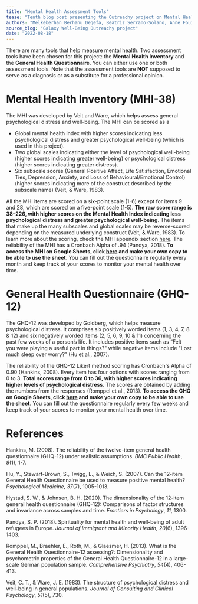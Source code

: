 ```yaml
---
title: "Mental Health Assessment Tools"
tease: "Tenth blog post presenting the Outreachy project on Mental Health"
authors: "Melkeberhan Berhanu Degefa, Beatriz Serrano-Solano, Anne Fouilloux"
source_blog: "Galaxy Well-Being Outreachy project"
date: "2022-08-18"
---
```


There are many tools that help measure mental health. Two assessment tools have been chosen for this project: the **Mental Health Inventory** and the **General Health Questionnaire**. You can either use one or both assessment tools. Note that the assessment tools are **NOT** supposed to serve as a diagnosis or as a substitute for a professional opinion.

# Mental Health Inventory (MHI-38)

The MHI was developed by Veit and Ware, which helps assess general psychological distress and well-being. The MHI can be scored as a 

* Global mental health index with higher scores indicating less psychological distress and greater psychological well-being (which is used in this project).
* Two global scales indicating either the level of psychological well-being (higher scores indicating greater well-being) or psychological distress (higher scores indicating greater distress).
* Six subscale scores (General Positive Affect, Life Satisfaction, Emotional Ties, Depression, Anxiety, and Loss of Behavioural/Emotional Control) (higher scores indicating more of the construct described by the subscale name) (Veit, & Ware, 1983).

All the MHI items are scored on a six-point scale (1-6) except for items 9 and 28, which are scored on a five-point scale (1-5). **The raw score range is 38–226, with higher scores on the Mental Health Index indicating less psychological distress and greater psychological well-being**. The items that make up the many subscales and global scales may be reverse-scored depending on the measured underlying construct (Veit, & Ware, 1983). To learn more about the scoring, check the MHI appendix section [here](https://www.amhocn.org/sites/default/files/publication_files/nocc_clinician_and_self-report_measures_overview_v2.1_20210913_1.pdf). The reliability of the MHI has a Cronbach Alpha of .94 (Pandya, 2018). **To access the MHI on Google Sheets, click [here](https://docs.google.com/spreadsheets/d/1VDdqG_3U0qqQpgDa6wTkka-WoxsEBa15oFWgfN_CIQY/edit?usp=sharing) and make your own copy to be able to use the sheet**. You can fill out the questionnaire regularly every month and keep track of your scores to monitor your mental health over time.

# General Health Questionnaire (GHQ-12)

The GHQ-12 was developed by Goldberg, which helps measure psychological distress. It comprises six positively worded items (1, 3, 4, 7, 8 & 12) and six negatively worded items (2, 5, 6, 9, 10 & 11) concerning the past few weeks of a person’s life. It includes positive items such as “Felt you were playing a useful part in things?" while negative items include "Lost much sleep over worry?” (Hu et al., 2007). 

The reliability of the GHQ-12 Likert method scoring has Cronbach's Alpha of 0.90 (Hankins, 2008). Every item has four options with scores ranging from 0 to 3. **Total scores range from 0 to 36, with higher scores indicating higher levels of psychological distress**. The scores are obtained by adding the numbers from the responses (Romppel et al., 2013). **To access the GHQ on Google Sheets, click [here](https://docs.google.com/spreadsheets/d/1Kk5_L1Ca3KGhVwWxQ17wUxVqZRg8BiFEW-SveVOe3Sk/edit?usp=sharing) and make your own copy to be able to use the sheet**. You can fill out the questionnaire regularly every few weeks and keep track of your scores to monitor your mental health over time.

# References

Hankins, M. (2008). The reliability of the twelve-item general health questionnaire (GHQ-12) under realistic assumptions. *BMC Public Health*, *8*(1), 1-7.

Hu, Y., Stewart-Brown, S., Twigg, L., & Weich, S. (2007). Can the 12-item General Health Questionnaire be used to measure positive mental health? *Psychological Medicine*, *37*(7), 1005-1013.

Hystad, S. W., & Johnsen, B. H. (2020). The dimensionality of the 12-item general health questionnaire (GHQ-12): Comparisons of factor structures and invariance across samples and time. *Frontiers in Psychology*, *11*, 1300.

Pandya, S. P. (2018). Spirituality for mental health and well-being of adult refugees in Europe. *Journal of Immigrant and Minority Health*, *20*(6), 1396-1403.

Romppel, M., Braehler, E., Roth, M., & Glaesmer, H. (2013). What is the General Health Questionnaire-12 assessing?: Dimensionality and psychometric properties of the General Health Questionnaire-12 in a large-scale German population sample. *Comprehensive Psychiatry*, *54*(4), 406-413.

Veit, C. T., & Ware, J. E. (1983). The structure of psychological distress and well-being in general populations. *Journal of Consulting and Clinical Psychology*, *51*(5), 730.
